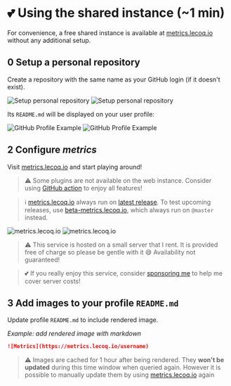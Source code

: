 # 💕 Using the shared instance (~1 min)

For convenience, a free shared instance is available at [metrics.lecoq.io](https://metrics.lecoq.io) without any additional setup.

## 0️ Setup a personal repository

Create a repository with the same name as your GitHub login (if it doesn't exist).

![Setup personal repository](/.github/readme/imgs/setup_personal_repository.light.png#gh-light-mode-only)
![Setup personal repository](/.github/readme/imgs/setup_personal_repository.dark.png#gh-dark-mode-only)

Its `README.md` will be displayed on your user profile:

![GitHub Profile Example](/.github/readme/imgs/example_github_profile.light.png#gh-light-mode-only)
![GitHub Profile Example](/.github/readme/imgs/example_github_profile.dark.png#gh-dark-mode-only)

## 2️ Configure *metrics*

Visit [metrics.lecoq.io](https://metrics.lecoq.io) and start playing around!

> ⚠️ Some plugins are not available on the web instance. Consider using [GitHub action](https://github.com/marketplace/actions/metrics-embed) to enjoy all features!

> ℹ️ [metrics.lecoq.io](https://metrics.lecoq.io) always run on [latest release](https://github.com/jparruda/metrics/releases/latest). To test upcoming releases, use [beta-metrics.lecoq.io](https://beta-metrics.lecoq.io), which always run on `@master` instead.

![metrics.lecoq.io](/.github/readme/imgs/setup_shared.light.png#gh-light-mode-only)
![metrics.lecoq.io](/.github/readme/imgs/setup_shared.dark.png#gh-dark-mode-only)

> ⚠️ This service is hosted on a small server that I rent. It is provided free of charge so please be gentle with it 😅 Availability not guaranteed!

> 💕 If you really enjoy this service, consider [sponsoring me](https://github.com/sponsors/jparruda) to help me cover server costs!

## 3️ Add images to your profile `README.md`

Update profile `README.md` to include rendered image.

*Example: add rendered image with markdown*
```markdown
![Metrics](https://metrics.lecoq.io/username)
```

> ⚠️ Images are cached for 1 hour after being rendered. They **won't be updated** during this time window when queried again. However it is possible to manually update them by using [metrics.lecoq.io](https://metrics.lecoq.io) again
